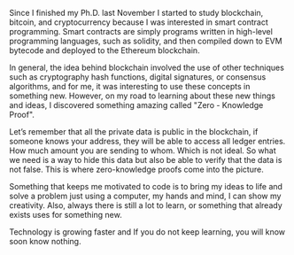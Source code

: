 
Since I finished my Ph.D. last November I started to study blockchain, bitcoin, and cryptocurrency because I was interested in smart contract programming. Smart contracts are simply programs written in high-level programming languages, such as solidity, and then compiled down to EVM bytecode and deployed to the Ethereum blockchain.

In general, the idea behind blockchain involved the use of other techniques such as cryptography hash functions, digital signatures, or consensus algorithms, and for me, it was interesting to use these concepts in something new. However, on my road to learning about these new things and ideas, I discovered something amazing called "Zero - Knowledge Proof".

Let’s remember that all the private data is public in the blockchain, if someone knows your address, they will be able to access all ledger entries. How much amount you are sending to whom. Which is not ideal. So what we need is a way to hide this data but also be able to verify that the data is not false. This is where zero-knowledge proofs come into the picture.
  
Something that keeps me motivated to code is to bring my ideas to life and solve a problem just using a computer, my hands and mind, I can show my creativity. Also, always there is still a lot to learn, or something that already exists uses for something new.

Technology is growing faster and If you do not keep learning, you will know soon know nothing.
